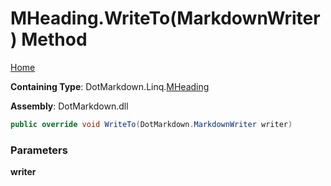 # MHeading\.WriteTo\(MarkdownWriter\) Method

[Home](../../../../README.md)

**Containing Type**: DotMarkdown\.Linq\.[MHeading](../README.md)

**Assembly**: DotMarkdown\.dll

```csharp
public override void WriteTo(DotMarkdown.MarkdownWriter writer)
```

### Parameters

**writer**